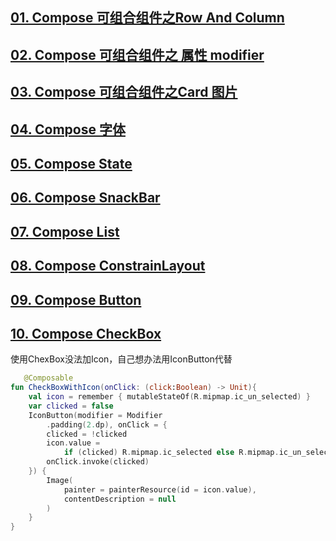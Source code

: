 ﻿## [01. Compose 可组合组件之Row And Column](https://blog.csdn.net/u010436867/article/details/117340621)
## [02. Compose 可组合组件之 属性 modifier](https://blog.csdn.net/u010436867/article/details/117341802)
## [03. Compose 可组合组件之Card 图片](https://blog.csdn.net/u010436867/article/details/117377019)
## [04. Compose 字体](https://blog.csdn.net/u010436867/article/details/117390918)
## [05. Compose State](https://blog.csdn.net/u010436867/article/details/117391347)
## [06. Compose SnackBar](https://blog.csdn.net/u010436867/article/details/117392049)
## [07. Compose List](https://blog.csdn.net/u010436867/article/details/117398760)
## [08. Compose ConstrainLayout](https://blog.csdn.net/u010436867/article/details/117406437)
## [09. Compose Button](https://blog.csdn.net/u010436867/article/details/117451181)
## [10. Compose CheckBox](https://blog.csdn.net/u010436867/article/details/120486959)

使用ChexBox没法加Icon，自己想办法用IconButton代替
```kotlin
   @Composable
fun CheckBoxWithIcon(onClick: (click:Boolean) -> Unit){
    val icon = remember { mutableStateOf(R.mipmap.ic_un_selected) }
    var clicked = false
    IconButton(modifier = Modifier
        .padding(2.dp), onClick = {
        clicked = !clicked
        icon.value =
            if (clicked) R.mipmap.ic_selected else R.mipmap.ic_un_selected
        onClick.invoke(clicked)
    }) {
        Image(
            painter = painterResource(id = icon.value),
            contentDescription = null
        )
    }
}
```


